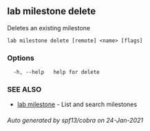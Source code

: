 ## lab milestone delete

Deletes an existing milestone

```
lab milestone delete [remote] <name> [flags]
```

### Options

```
  -h, --help   help for delete
```

### SEE ALSO

* [lab milestone](lab_milestone.md)	 - List and search milestones

###### Auto generated by spf13/cobra on 24-Jan-2021

